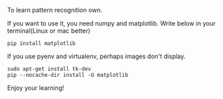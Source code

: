 To learn pattern recognition own.

If you want to use it, you need numpy and matplotlib.
Write below in your terminal(Linux or mac better)

`pip install matplotlib`

If you use pyenv and virtualenv, perhaps images don't display.


```
sudo apt-get install tk-dev
pip --nocache-dir install -U matplotlib
```

Enjoy your learning!
